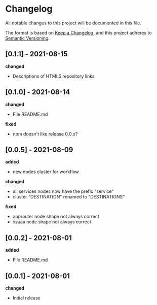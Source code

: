 
# Changelog
All notable changes to this project will be documented in this file.

The format is based on [Keep a Changelog](https://keepachangelog.com/en/1.0.0/),
and this project adheres to [Semantic Versioning](https://semver.org/spec/v2.0.0.html).

## [0.1.1] - 2021-08-15

**changed**

- Descriptions of HTML5 repository links

## [0.1.0] - 2021-08-14

**changed**

- File README.md

**fixed**

- npm doesn't like release 0.0.x?

## [0.0.5] - 2021-08-09

**added**

- new nodes cluster for workflow

**changed**

- all services nodes now have the prefix "service"
- cluster "DESTINATION" renamed to "DESTINATIONS"

**fixed**

- approuter node shape not always correct
- xsuaa node shape not always correct

## [0.0.2] - 2021-08-01

**added**

- File README.md

## [0.0.1] - 2021-08-01

**changed**

- Initial release
